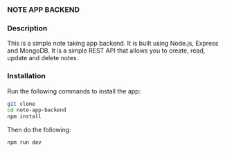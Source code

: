 ### NOTE APP BACKEND

### Description

This is a simple note taking app backend. It is built using Node.js, Express and MongoDB. It is a simple REST API that allows you to create, read, update and delete notes.

### Installation

Run the following commands to install the app:

```bash
git clone
cd note-app-backend
npm install
```

Then do the following:

```bash
npm run dev
```
